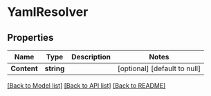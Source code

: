 # YamlResolver

## Properties
Name | Type | Description | Notes
------------ | ------------- | ------------- | -------------
**Content** | **string** |  | [optional] [default to null]

[[Back to Model list]](../README.md#documentation-for-models) [[Back to API list]](../README.md#documentation-for-api-endpoints) [[Back to README]](../README.md)


